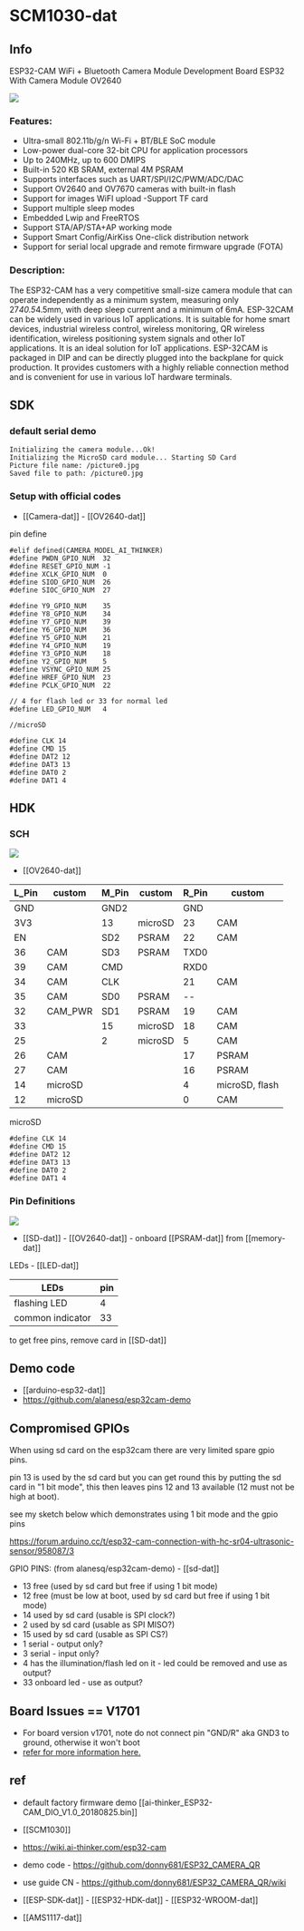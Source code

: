 
# SCM1030-dat 


## Info 


ESP32-CAM WiFi + Bluetooth Camera Module Development Board ESP32 With Camera Module OV2640
 
 ![](2023-12-04-18-15-59.png)


### Features:
 
- Ultra-small 802.11b/g/n Wi-Fi + BT/BLE SoC module
- Low-power dual-core 32-bit CPU for application processors
- Up to 240MHz, up to 600 DMIPS
- Built-in 520 KB SRAM, external 4M PSRAM
- Supports interfaces such as UART/SPI/I2C/PWM/ADC/DAC
- Support OV2640 and OV7670 cameras with built-in flash
- Support for images WiFI upload
-Support TF card
- Support multiple sleep modes
- Embedded Lwip and FreeRTOS
- Support STA/AP/STA+AP working mode
- Support Smart Config/AirKiss One-click distribution network
- Support for serial local upgrade and remote firmware upgrade (FOTA)
 
### Description:
 
The ESP32-CAM has a very competitive small-size camera module that can operate independently as a minimum system, measuring only 27*40.5*4.5mm, with deep sleep current and a minimum of 6mA.
ESP-32CAM can be widely used in various IoT applications. It is suitable for home smart devices, industrial wireless control, wireless monitoring, QR wireless identification, wireless positioning system signals and other IoT applications. It is an ideal solution for IoT applications.
ESP-32CAM is packaged in DIP and can be directly plugged into the backplane for quick production. It provides customers with a highly reliable connection method and is convenient for use in various IoT hardware terminals.

## SDK


### default serial demo 

    Initializing the camera module...Ok!
    Initializing the MicroSD card module... Starting SD Card
    Picture file name: /picture0.jpg
    Saved file to path: /picture0.jpg

### Setup with official codes 

- [[Camera-dat]] - [[OV2640-dat]]

pin define 

    #elif defined(CAMERA_MODEL_AI_THINKER)
    #define PWDN_GPIO_NUM  32
    #define RESET_GPIO_NUM -1
    #define XCLK_GPIO_NUM  0
    #define SIOD_GPIO_NUM  26
    #define SIOC_GPIO_NUM  27

    #define Y9_GPIO_NUM    35
    #define Y8_GPIO_NUM    34
    #define Y7_GPIO_NUM    39
    #define Y6_GPIO_NUM    36
    #define Y5_GPIO_NUM    21
    #define Y4_GPIO_NUM    19
    #define Y3_GPIO_NUM    18
    #define Y2_GPIO_NUM    5
    #define VSYNC_GPIO_NUM 25
    #define HREF_GPIO_NUM  23
    #define PCLK_GPIO_NUM  22

    // 4 for flash led or 33 for normal led
    #define LED_GPIO_NUM   4

    //microSD

    #define CLK 14 
    #define CMD 15
    #define DAT2 12
    #define DAT3 13
    #define DAT0 2
    #define DAT1 4

## HDK 

### SCH 

![](2024-12-28-16-37-39.png)

- [[OV2640-dat]]


| L_Pin | custom  | M_Pin | custom  | R_Pin | custom         |
|-------|---------|-------|---------|-------|----------------|
| GND   |         | GND2  |         | GND   |                |
| 3V3   |         | 13    | microSD | 23    | CAM            |
| EN    |         | SD2   | PSRAM   | 22    | CAM            |
| 36    | CAM     | SD3   | PSRAM   | TXD0  |                |
| 39    | CAM     | CMD   |         | RXD0  |                |
| 34    | CAM     | CLK   |         | 21    | CAM            |
| 35    | CAM     | SD0   | PSRAM   | --    |                |
| 32    | CAM_PWR | SD1   | PSRAM   | 19    | CAM            |
| 33    |         | 15    | microSD | 18    | CAM            |
| 25    |         | 2     | microSD | 5     | CAM            |
| 26    | CAM     |       |         | 17    | PSRAM          |
| 27    | CAM     |       |         | 16    | PSRAM          |
| 14    | microSD |       |         | 4     | microSD, flash |
| 12    | microSD |       |         | 0     | CAM            |

microSD

    #define CLK 14 
    #define CMD 15
    #define DAT2 12
    #define DAT3 13
    #define DAT0 2
    #define DAT1 4

### Pin Definitions 

![](2024-12-28-17-36-00.png)


- [[SD-dat]] - [[OV2640-dat]] - onboard [[PSRAM-dat]] from [[memory-dat]]

LEDs - [[LED-dat]]

| LEDs             | pin |
| ---------------- | --- |
| flashing LED     | 4   |
| common indicator | 33  |

to get free pins, remove card in [[SD-dat]] 


## Demo code 

- [[arduino-esp32-dat]] 
- https://github.com/alanesq/esp32cam-demo


## Compromised GPIOs 

When using sd card on the esp32cam there are very limited spare gpio pins.

pin 13 is used by the sd card but you can get round this by putting the sd card in "1 bit mode", this then leaves pins 12 and 13 available (12 must not be high at boot).

see my sketch below which demonstrates using 1 bit mode and the gpio pins

https://forum.arduino.cc/t/esp32-cam-connection-with-hc-sr04-ultrasonic-sensor/958087/3

GPIO PINS: (from alanesq/esp32cam-demo) - [[sd-dat]]

- 13 free (used by sd card but free if using 1 bit mode)
- 12 free (must be low at boot, used by sd card but free if using 1 bit mode)
- 14 used by sd card (usable is SPI clock?)
- 2 used by sd card (usable as SPI MISO?)
- 15 used by sd card (usable as SPI CS?)
- 1 serial - output only?
- 3 serial - input only?
- 4 has the illumination/flash led on it - led could be removed and use as output?
- 33 onboard led - use as output?



## Board Issues == V1701

- For board version v1701, note do not connect pin "GND/R" aka GND3 to ground, otherwise it won't boot
- [refer for more information here. ](https://esp32.com/viewtopic.php?f=12&t=29647&sid=fed114d9e4f87cf6634c7ad145a5d8df&start=10)

## ref 

- default factory firmware demo [[ai-thinker_ESP32-CAM_DIO_V1.0_20180825.bin]]


- [[SCM1030]]
- https://wiki.ai-thinker.com/esp32-cam
- demo code - https://github.com/donny681/ESP32_CAMERA_QR
- use guide CN - https://github.com/donny681/ESP32_CAMERA_QR/wiki

- [[ESP-SDK-dat]] - [[ESP32-HDK-dat]] - [[ESP32-WROOM-dat]]

- [[AMS1117-dat]]

